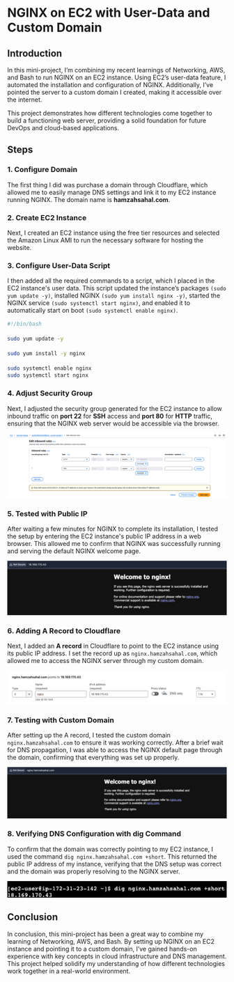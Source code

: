 # NGINX on EC2 with User-Data and Custom Domain

## Introduction

In this mini-project, I’m combining my recent learnings of Networking, AWS, and Bash to run NGINX on an EC2 instance. Using EC2’s user-data feature, I automated the installation and configuration of NGINX. Additionally, I’ve pointed the server to a custom domain I created, making it accessible over the internet.

This project demonstrates how different technologies come together to build a functioning web server, providing a solid foundation for future DevOps and cloud-based applications.

## Steps

### 1. Configure Domain

The first thing I did was purchase a domain through Cloudflare, which allowed me to easily manage DNS settings and link it to my EC2 instance running NGINX. The domain name is **hamzahsahal.com**.

### 2. Create EC2 Instance

Next, I created an EC2 instance using the free tier resources and selected the Amazon Linux AMI to run the necessary software for hosting the website.

### 3. Configure User-Data Script

I then added all the required commands to a script, which I placed in the EC2 instance's user data. This script updated the instance’s packages `(sudo yum update -y)`, installed NGINX `(sudo yum install nginx -y)`, started the NGINX service `(sudo systemctl start nginx)`, and enabled it to automatically start on boot `(sudo systemctl enable nginx)`.

```bash
#!/bin/bash

sudo yum update -y

sudo yum install -y nginx

sudo systemctl enable nginx
sudo systemctl start nginx
```

### 4. Adjust Security Group

Next, I adjusted the security group generated for the EC2 instance to allow inbound traffic on **port 22** for **SSH** access and **port 80** for **HTTP** traffic, ensuring that the NGINX web server would be accessible via the browser.

![Security Group](Images/security-group.png)


### 5. Tested with Public IP

After waiting a few minutes for NGINX to complete its installation, I tested the setup by entering the EC2 instance's public IP address in a web browser. This allowed me to confirm that NGINX was successfully running and serving the default NGINX welcome page.

![Public IP](Images/public-ip.png)

### 6. Adding A Record to Cloudflare

Next, I added an **A record** in Cloudflare to point to the EC2 instance using its public IP address. I set the record up as `nginx.hamzahsahal.com`, which allowed me to access the NGINX server through my custom domain.

![A Record](Images/A-Record.png)

### 7. Testing with Custom Domain

After setting up the A record, I tested the custom domain `nginx.hamzahsahal.com` to ensure it was working correctly. After a brief wait for DNS propagation, I was able to access the NGINX default page through the domain, confirming that everything was set up properly.

![Confirmation](Images/finished-product.png)

### 8. Verifying DNS Configuration with dig Command

To confirm that the domain was correctly pointing to my EC2 instance, I used the command `dig nginx.hamzahsahal.com +short`. This returned the public IP address of my instance, verifying that the DNS setup was correct and the domain was properly resolving to the NGINX server.

![Dig](Images/dig-confirmation.png)

## Conclusion

In conclusion, this mini-project has been a great way to combine my learning of Networking, AWS, and Bash. By setting up NGINX on an EC2 instance and pointing it to a custom domain, I’ve gained hands-on experience with key concepts in cloud infrastructure and DNS management. This project helped solidify my understanding of how different technologies work together in a real-world environment.








